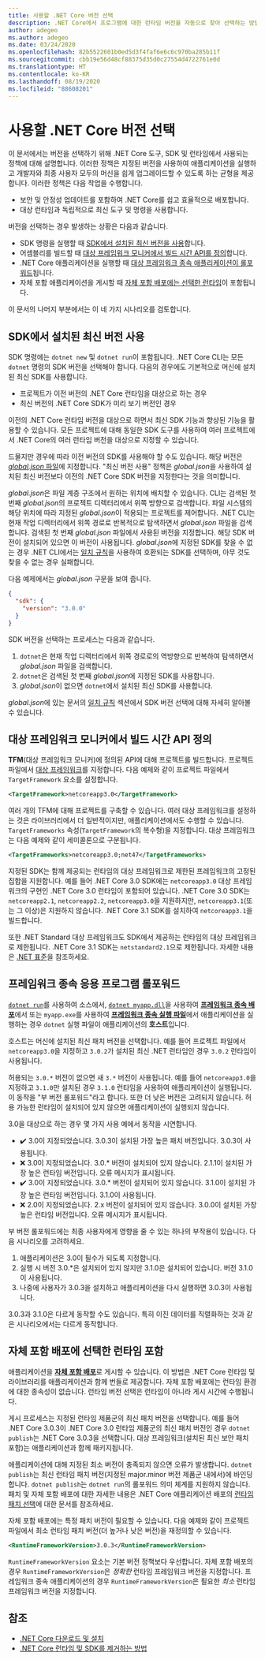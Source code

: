 ```yaml
---
title: 사용할 .NET Core 버전 선택
description: .NET Core에서 프로그램에 대한 런타임 버전을 자동으로 찾아 선택하는 방법을 알아봅니다. 또한 이 문서에서는 특정 버전을 강제로 적용하는 방법을 설명합니다.
author: adegeo
ms.author: adegeo
ms.date: 03/24/2020
ms.openlocfilehash: 82b5522601b0ed5d3f4faf6e6c6c970ba285b11f
ms.sourcegitcommit: cbb19e56d48cf88375d35d0c27554d4722761e0d
ms.translationtype: HT
ms.contentlocale: ko-KR
ms.lasthandoff: 08/19/2020
ms.locfileid: "88608201"
---
```

# <a name="select-the-net-core-version-to-use"></a>사용할 .NET Core 버전 선택

이 문서에서는 버전을 선택하기 위해 .NET Core 도구, SDK 및 런타임에서 사용되는 정책에 대해 설명합니다. 이러한 정책은 지정된 버전을 사용하여 애플리케이션을 실행하고 개발자와 최종 사용자 모두의 머신을 쉽게 업그레이드할 수 있도록 하는 균형을 제공합니다. 이러한 정책은 다음 작업을 수행합니다.

- 보안 및 안정성 업데이트를 포함하여 .NET Core를 쉽고 효율적으로 배포합니다.
- 대상 런타임과 독립적으로 최신 도구 및 명령을 사용합니다.

버전을 선택하는 경우 발생하는 상황은 다음과 같습니다.

- SDK 명령을 실행할 때 [SDK에서 설치된 최신 버전을 사용](#the-sdk-uses-the-latest-installed-version)합니다.
- 어셈블리를 빌드할 때 [대상 프레임워크 모니커에서 빌드 시간 API를 정의](#target-framework-monikers-define-build-time-apis)합니다.
- .NET Core 애플리케이션을 실행할 때 [대상 프레임워크 종속 애플리케이션이 롤포워드](#framework-dependent-apps-roll-forward)됩니다.
- 자체 포함 애플리케이션을 게시할 때 [자체 포함 배포에는 선택한 런타임](#self-contained-deployments-include-the-selected-runtime)이 포함됩니다.

이 문서의 나머지 부분에서는 이 네 가지 시나리오를 검토합니다.

## <a name="the-sdk-uses-the-latest-installed-version"></a>SDK에서 설치된 최신 버전 사용

SDK 명령에는 `dotnet new` 및 `dotnet run`이 포함됩니다. .NET Core CLI는 모든 `dotnet` 명령의 SDK 버전을 선택해야 합니다. 다음의 경우에도 기본적으로 머신에 설치된 최신 SDK를 사용합니다.

- 프로젝트가 이전 버전의 .NET Core 런타임을 대상으로 하는 경우
- 최신 버전의 .NET Core SDK가 미리 보기 버전인 경우

이전의 .NET Core 런타임 버전을 대상으로 하면서 최신 SDK 기능과 향상된 기능을 활용할 수 있습니다. 모든 프로젝트에 대해 동일한 SDK 도구를 사용하여 여러 프로젝트에서 .NET Core의 여러 런타임 버전을 대상으로 지정할 수 있습니다.

드물지만 경우에 따라 이전 버전의 SDK를 사용해야 할 수도 있습니다. 해당 버전은 [*global.json* 파일](../tools/global-json.md)에 지정합니다. "최신 버전 사용" 정책은 *global.json*을 사용하여 설치된 최신 버전보다 이전의 .NET Core SDK 버전을 지정한다는 것을 의미합니다.

*global.json*은 파일 계층 구조에서 원하는 위치에 배치할 수 있습니다. CLI는 검색된 첫 번째 *global.json*의 프로젝트 디렉터리에서 위쪽 방향으로 검색합니다. 파일 시스템의 해당 위치에 따라 지정된 *global.json*이 적용되는 프로젝트를 제어합니다. .NET CLI는 현재 작업 디렉터리에서 위쪽 경로로 반복적으로 탐색하면서 *global.json* 파일을 검색합니다. 검색된 첫 번째 *global.json* 파일에서 사용된 버전을 지정합니다. 해당 SDK 버전이 설치되어 있으면 이 버전이 사용됩니다. *global.json*에 지정된 SDK를 찾을 수 없는 경우 .NET CLI에서는 [일치 규칙](../tools/global-json.md#matching-rules)을 사용하여 호환되는 SDK를 선택하며, 아무 것도 찾을 수 없는 경우 실패합니다.

다음 예제에서는 *global.json* 구문을 보여 줍니다.

``` json
{
  "sdk": {
    "version": "3.0.0"
  }
}
```

SDK 버전을 선택하는 프로세스는 다음과 같습니다.

1. `dotnet`은 현재 작업 디렉터리에서 위쪽 경로로의 역방향으로 반복하여 탐색하면서 *global.json* 파일을 검색합니다.
1. `dotnet`은 검색된 첫 번째 *global.json*에 지정된 SDK를 사용합니다.
1. *global.json*이 없으면 `dotnet`에서 설치된 최신 SDK를 사용합니다.

*global.json*에 있는 문서의 [일치 규칙](../tools/global-json.md#matching-rules) 섹션에서 SDK 버전 선택에 대해 자세히 알아볼 수 있습니다.

## <a name="target-framework-monikers-define-build-time-apis"></a>대상 프레임워크 모니커에서 빌드 시간 API 정의

**TFM**(대상 프레임워크 모니커)에 정의된 API에 대해 프로젝트를 빌드합니다. 프로젝트 파일에서 [대상 프레임워크](../../standard/frameworks.md)를 지정합니다. 다음 예제와 같이 프로젝트 파일에서 `TargetFramework` 요소를 설정합니다.

``` xml
<TargetFramework>netcoreapp3.0</TargetFramework>
```

여러 개의 TFM에 대해 프로젝트를 구축할 수 있습니다. 여러 대상 프레임워크를 설정하는 것은 라이브러리에서 더 일반적이지만, 애플리케이션에서도 수행할 수 있습니다. `TargetFrameworks` 속성(`TargetFramework`의 복수형)을 지정합니다. 대상 프레임워크는 다음 예제와 같이 세미콜론으로 구분됩니다.

``` xml
<TargetFrameworks>netcoreapp3.0;net47</TargetFrameworks>
```

지정된 SDK는 함께 제공되는 런타임의 대상 프레임워크로 제한된 프레임워크의 고정된 집합을 지원합니다. 예를 들어 .NET Core 3.0 SDK에는 `netcoreapp3.0` 대상 프레임워크의 구현인 .NET Core 3.0 런타임이 포함되어 있습니다. .NET Core 3.0 SDK는 `netcoreapp2.1`, `netcoreapp2.2`, `netcoreapp3.0`을 지원하지만, `netcoreapp3.1`(또는 그 이상)은 지원하지 않습니다. .NET Core 3.1 SDK를 설치하여 `netcoreapp3.1`을 빌드합니다.

또한 .NET Standard 대상 프레임워크도 SDK에서 제공하는 런타임의 대상 프레임워크로 제한됩니다. .NET Core 3.1 SDK는 `netstandard2.1`으로 제한됩니다. 자세한 내용은 [.NET 표준](../../standard/net-standard.md)을 참조하세요.

## <a name="framework-dependent-apps-roll-forward"></a>프레임워크 종속 응용 프로그램 롤포워드

[`dotnet run`](../tools/dotnet-run.md)를 사용하여 소스에서, [`dotnet myapp.dll`](../tools/dotnet.md#description)을 사용하여 [**프레임워크 종속 배포**](../deploying/index.md#publish-framework-dependent)에서 또는 `myapp.exe`를 사용하여 [**프레임워크 종속 실행 파일**](../deploying/index.md#publish-framework-dependent)에서 애플리케이션을 실행하는 경우 `dotnet` 실행 파일이 애플리케이션의 **호스트**입니다.

호스트는 머신에 설치된 최신 패치 버전을 선택합니다. 예를 들어 프로젝트 파일에서 `netcoreapp3.0`을 지정하고 `3.0.2`가 설치된 최신 .NET 런타임인 경우 `3.0.2` 런타임이 사용됩니다.

허용되는 `3.0.*` 버전이 없으면 새 `3.*` 버전이 사용됩니다. 예를 들어 `netcoreapp3.0`을 지정하고 `3.1.0`만 설치된 경우 `3.1.0` 런타임을 사용하여 애플리케이션이 실행됩니다. 이 동작을 "부 버전 롤포워드"라고 합니다. 또한 더 낮은 버전은 고려되지 않습니다. 허용 가능한 런타임이 설치되어 있지 않으면 애플리케이션이 실행되지 않습니다.

3\.0을 대상으로 하는 경우 몇 가지 사용 예에서 동작을 시연합니다.

- ✔️ 3.0이 지정되었습니다. 3.0.3이 설치된 가장 높은 패치 버전입니다. 3.0.3이 사용됩니다.
- ❌ 3.0이 지정되었습니다. 3\.0.* 버전이 설치되어 있지 않습니다. 2.1.1이 설치된 가장 높은 런타임 버전입니다. 오류 메시지가 표시됩니다.
- ✔️ 3.0이 지정되었습니다. 3\.0.* 버전이 설치되어 있지 않습니다. 3.1.0이 설치된 가장 높은 런타임 버전입니다. 3.1.0이 사용됩니다.
- ❌ 2.0이 지정되었습니다. 2\.x 버전이 설치되어 있지 않습니다. 3.0.0이 설치된 가장 높은 런타임 버전입니다. 오류 메시지가 표시됩니다.

부 버전 롤포워드에는 최종 사용자에게 영향을 줄 수 있는 하나의 부작용이 있습니다. 다음 시나리오를 고려하세요.

1. 애플리케이션은 3.0이 필수가 되도록 지정합니다.
2. 실행 시 버전 3.0.*은 설치되어 있지 않지만 3.1.0은 설치되어 있습니다. 버전 3.1.0이 사용됩니다.
3. 나중에 사용자가 3.0.3을 설치하고 애플리케이션을 다시 실행하면 3.0.3이 사용됩니다.

3\.0.3과 3.1.0은 다르게 동작할 수도 있습니다. 특히 이진 데이터를 직렬화하는 것과 같은 시나리오에서는 다르게 동작합니다.

## <a name="self-contained-deployments-include-the-selected-runtime"></a>자체 포함 배포에 선택한 런타임 포함

애플리케이션을 [**자체 포함 배포**](../deploying/index.md#publish-self-contained)로 게시할 수 있습니다. 이 방법은 .NET Core 런타임 및 라이브러리를 애플리케이션과 함께 번들로 제공합니다. 자체 포함 배포에는 런타임 환경에 대한 종속성이 없습니다. 런타임 버전 선택은 런타임이 아니라 게시 시간에 수행됩니다.

게시 프로세스는 지정된 런타임 제품군의 최신 패치 버전을 선택합니다. 예를 들어 .NET Core 3.0.3이 .NET Core 3.0 런타임 제품군의 최신 패치 버전인 경우 `dotnet publish`는 .NET Core 3.0.3을 선택합니다. 대상 프레임워크(설치된 최신 보안 패치 포함)는 애플리케이션과 함께 패키지됩니다.

애플리케이션에 대해 지정된 최소 버전이 충족되지 않으면 오류가 발생합니다. `dotnet publish`는 최신 런타임 패치 버전(지정된 major.minor 버전 제품군 내에서)에 바인딩합니다. `dotnet publish`는 `dotnet run`의 롤포워드 의미 체계를 지원하지 않습니다. 패치 및 자체 포함 배포에 대한 자세한 내용은 .NET Core 애플리케이션 배포의 [런타임 패치 선택](../deploying/runtime-patch-selection.md)에 대한 문서를 참조하세요.

자체 포함 배포에는 특정 패치 버전이 필요할 수 있습니다. 다음 예제와 같이 프로젝트 파일에서 최소 런타임 패치 버전(더 높거나 낮은 버전)을 재정의할 수 있습니다.

``` xml
<RuntimeFrameworkVersion>3.0.3</RuntimeFrameworkVersion>
```

`RuntimeFrameworkVersion` 요소는 기본 버전 정책보다 우선합니다. 자체 포함 배포의 경우 `RuntimeFrameworkVersion`은 *정확한* 런타임 프레임워크 버전을 지정합니다. 프레임워크 종속 애플리케이션의 경우 `RuntimeFrameworkVersion`은 필요한 *최소* 런타임 프레임워크 버전을 지정합니다.

## <a name="see-also"></a>참조

- [.NET Core 다운로드 및 설치](../install/index.yml)
- [.NET Core 런타임 및 SDK를 제거하는 방법](../install/remove-runtime-sdk-versions.md)
